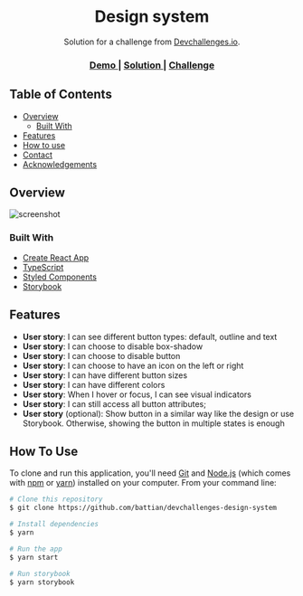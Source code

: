 <h1 align="center">Design system</h1>

<div align="center">
   Solution for a challenge from <a href="http://devchallenges.io" target="_blank">Devchallenges.io</a>.
</div>

<div align="center">
  <h3>
    <a href="https://{your-demo-link.your-domain}">
      Demo
    </a>
    <span> | </span>
    <a href="https://github.com/battian/devchallenges-design-system">
      Solution
    </a>
    <span> | </span>
    <a href="https://devchallenges.io/challenges/ohgVTyJCbm5OZyTB2gNY">
      Challenge
    </a>
  </h3>
</div>

<!-- TABLE OF CONTENTS -->

## Table of Contents

- [Overview](#overview)
  - [Built With](#built-with)
- [Features](#features)
- [How to use](#how-to-use)
- [Contact](#contact)
- [Acknowledgements](#acknowledgements)

<!-- OVERVIEW -->

## Overview

![screenshot](https://firebasestorage.googleapis.com/v0/b/devchallenges-1234.appspot.com/o/challengesDesigns%2FButtonThumbnail.png?alt=media&token=3ddbedcf-a08b-4144-928f-e551b4bcee80)

### Built With

- [Create React App](https://github.com/facebook/create-react-app)
- [TypeScript](https://www.typescriptlang.org)
- [Styled Components](https://styled-components.com)
- [Storybook](https://storybook.js.org)

## Features

- **User story**: I can see different button types: default, outline and text
- **User story**: I can choose to disable box-shadow
- **User story**: I can choose to disable button
- **User story**: I can choose to have an icon on the left or right
- **User story**: I can have different button sizes
- **User story**: I can have different colors
- **User story**: When I hover or focus, I can see visual indicators
- **User story**: I can still access all button attributes;
- **User story** (optional): Show button in a similar way like the design or use Storybook. Otherwise, showing the button in multiple states is enough

## How To Use

To clone and run this application, you'll need [Git](https://git-scm.com) and [Node.js](https://nodejs.org/en/download/) (which comes with [npm](http://npmjs.com) or [yarn](https://yarnpkg.com/)) installed on your computer. From your command line:

```bash
# Clone this repository
$ git clone https://github.com/battian/devchallenges-design-system

# Install dependencies
$ yarn

# Run the app
$ yarn start

# Run storybook
$ yarn storybook
```

